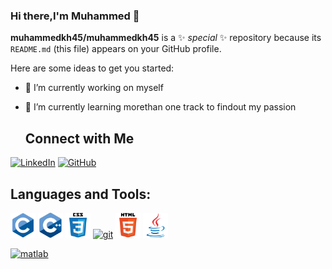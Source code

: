 ### Hi there,I'm Muhammed 👋


**muhammedkh45/muhammedkh45** is a ✨ _special_ ✨ repository because its `README.md` (this file) appears on your GitHub profile.

Here are some ideas to get you started:

- 🔭 I’m currently working on myself
- 🌱 I’m currently learning morethan one track to findout my passion

  
  ## Connect with Me

[![LinkedIn](https://img.shields.io/badge/LinkedIn-Connect-blue)](https://www.linkedin.com/in/%20mohamed-khaled-1b837523b)
[![GitHub](https://img.shields.io/badge/GitHub-Follow-brightgreen)](https://github.com/muhammedkh45)

## Languages and Tools:

[<img src="https://raw.githubusercontent.com/devicons/devicon/master/icons/c/c-original.svg" alt="c" width="40" height="40">](https://www.cprogramming.com/)
[<img src="https://raw.githubusercontent.com/devicons/devicon/master/icons/cplusplus/cplusplus-original.svg" alt="cplusplus" width="40" height="40">](https://www.w3schools.com/cpp/)
[<img src="https://raw.githubusercontent.com/devicons/devicon/master/icons/css3/css3-original-wordmark.svg" alt="css3" width="40" height="40">](https://www.w3schools.com/css/)
[<img src="https://www.vectorlogo.zone/logos/git-scm/git-scm-icon.svg" alt="git" width="40" height="40">](https://git-scm.com/)
[<img src="https://raw.githubusercontent.com/devicons/devicon/master/icons/html5/html5-original-wordmark.svg" alt="html5" width="40" height="40">](https://www.w3.org/html/)
[<img src="https://raw.githubusercontent.com/devicons/devicon/master/icons/java/java-original.svg" alt="java" width="40" height="40">](https://www.java.com)

[<img src="https://upload.wikimedia.org/wikipedia/commons/2/21/Matlab_Logo.png" alt="matlab" width="40" height="40">](https://www.mathworks.com/)



